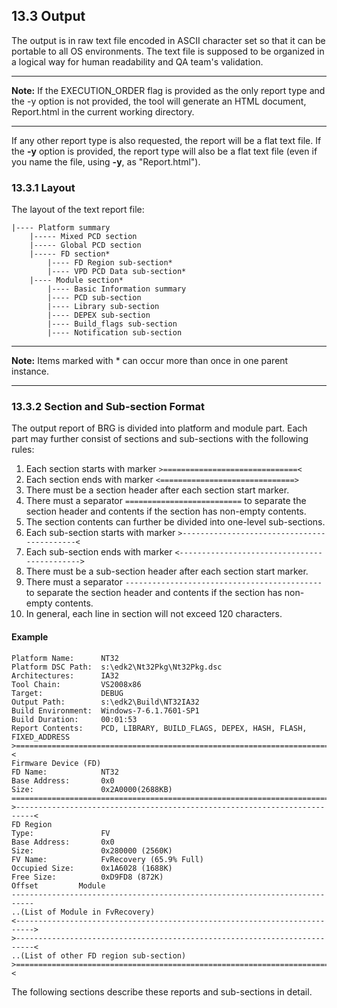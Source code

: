 <!--- @file
  13.3 Output

  Copyright (c) 2008-2017, Intel Corporation. All rights reserved.<BR>

  Redistribution and use in source (original document form) and 'compiled'
  forms (converted to PDF, epub, HTML and other formats) with or without
  modification, are permitted provided that the following conditions are met:

  1) Redistributions of source code (original document form) must retain the
     above copyright notice, this list of conditions and the following
     disclaimer as the first lines of this file unmodified.

  2) Redistributions in compiled form (transformed to other DTDs, converted to
     PDF, epub, HTML and other formats) must reproduce the above copyright
     notice, this list of conditions and the following disclaimer in the
     documentation and/or other materials provided with the distribution.

  THIS DOCUMENTATION IS PROVIDED BY TIANOCORE PROJECT "AS IS" AND ANY EXPRESS OR
  IMPLIED WARRANTIES, INCLUDING, BUT NOT LIMITED TO, THE IMPLIED WARRANTIES OF
  MERCHANTABILITY AND FITNESS FOR A PARTICULAR PURPOSE ARE DISCLAIMED. IN NO
  EVENT SHALL TIANOCORE PROJECT  BE LIABLE FOR ANY DIRECT, INDIRECT, INCIDENTAL,
  SPECIAL, EXEMPLARY, OR CONSEQUENTIAL DAMAGES (INCLUDING, BUT NOT LIMITED TO,
  PROCUREMENT OF SUBSTITUTE GOODS OR SERVICES; LOSS OF USE, DATA, OR PROFITS;
  OR BUSINESS INTERRUPTION) HOWEVER CAUSED AND ON ANY THEORY OF LIABILITY,
  WHETHER IN CONTRACT, STRICT LIABILITY, OR TORT (INCLUDING NEGLIGENCE OR
  OTHERWISE) ARISING IN ANY WAY OUT OF THE USE OF THIS DOCUMENTATION, EVEN IF
  ADVISED OF THE POSSIBILITY OF SUCH DAMAGE.

-->

## 13.3 Output

The output is in raw text file encoded in ASCII character set so that it can be
portable to all OS environments. The text file is supposed to be organized in a
logical way for human readability and QA team's validation.

**********
**Note:** If the EXECUTION_ORDER flag is provided as the only report type and
the -y option is not provided, the tool will generate an HTML document,
Report.html in the current working directory.
**********

If any other report type is also requested, the report will be a flat text
file. If the **-y** option is provided, the report type will also be a flat text
file (even if you name the file, using **-y**, as "Report.html").

### 13.3.1 Layout

The layout of the text report file:

```
|---- Platform summary
    |----- Mixed PCD section
    |----- Global PCD section
    |----- FD section*
        |---- FD Region sub-section*
        |---- VPD PCD Data sub-section*
    |---- Module section*
        |---- Basic Information summary
        |---- PCD sub-section
        |---- Library sub-section
        |---- DEPEX sub-section
        |---- Build_flags sub-section
        |---- Notification sub-section
```

**********
**Note:** Items marked with * can occur more than once in one parent instance.
**********

### 13.3.2 Section and Sub-section Format

The output report of BRG is divided into platform and module part. Each part
may further consist of sections and sub-sections with the following rules:

1.  Each section starts with marker `>==============================<`
2.  Each section ends with marker `<==============================>`
3.  There must be a section header after each section start marker.
4.  There must a separator `==========================` to separate the section
    header and contents if the section has non-empty contents.
5.  The section contents can further be divided into one-level sub-sections.
6.  Each sub-section starts with marker
    `>-------------------------------------------<`
7.  Each sub-section ends with marker
    `<-------------------------------------------->`
8.  There must be a sub-section header after each section start marker.
9.  There must a separator `--------------------------------------------` to
    separate the section header and contents if the section has non-empty
    contents.
10. In general, each line in section will not exceed 120 characters.

#### Example

```
Platform Name:      NT32
Platform DSC Path:  s:\edk2\Nt32Pkg\Nt32Pkg.dsc
Architectures:      IA32
Tool Chain:         VS2008x86
Target:             DEBUG
Output Path:        s:\edk2\Build\NT32IA32
Build Environment:  Windows-7-6.1.7601-SP1
Build Duration:     00:01:53
Report Contents:    PCD, LIBRARY, BUILD_FLAGS, DEPEX, HASH, FLASH, FIXED_ADDRESS
>==========================================================================<
Firmware Device (FD)
FD Name:            NT32
Base Address:       0x0
Size:               0x2A0000(2688KB)
============================================================================
>--------------------------------------------------------------------------<
FD Region
Type:               FV
Base Address:       0x0
Size:               0x280000 (2560K)
FV Name:            FvRecovery (65.9% Full)
Occupied Size:      0x1A6028 (1688K)
Free Size:          0xD9FD8 (872K)
Offset         Module
---------------------------------------------------------------------------
..(List of Module in FvRecovery)
<-------------------------------------------------------------------------->
>--------------------------------------------------------------------------<
..(List of other FD region sub-section)
>==========================================================================<
```

The following sections describe these reports and sub-sections in detail.
